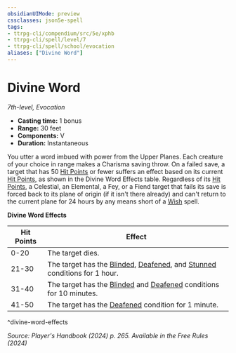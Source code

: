 ```yaml
---
obsidianUIMode: preview
cssclasses: json5e-spell
tags:
- ttrpg-cli/compendium/src/5e/xphb
- ttrpg-cli/spell/level/7
- ttrpg-cli/spell/school/evocation
aliases: ["Divine Word"]
---
```

# Divine Word
*7th-level, Evocation*  

- **Casting time:** 1 bonus
- **Range:** 30 feet
- **Components:** V
- **Duration:** Instantaneous

You utter a word imbued with power from the Upper Planes. Each creature of your choice in range makes a Charisma saving throw. On a failed save, a target that has 50 [Hit Points](hit-points-xphb.md) or fewer suffers an effect based on its current [Hit Points](hit-points-xphb.md), as shown in the Divine Word Effects table. Regardless of its [Hit Points](hit-points-xphb.md), a Celestial, an Elemental, a Fey, or a Fiend target that fails its save is forced back to its plane of origin (if it isn't there already) and can't return to the current plane for 24 hours by any means short of a [Wish](wish-xphb.md) spell.

**Divine Word Effects**

| Hit Points | Effect |
|------------|--------|
| 0-20 | The target dies. |
| 21-30 | The target has the [Blinded](conditions.md#Blinded), [Deafened](conditions.md#Deafened), and [Stunned](conditions.md#Stunned) conditions for 1 hour. |
| 31-40 | The target has the [Blinded](conditions.md#Blinded) and [Deafened](conditions.md#Deafened) conditions for 10 minutes. |
| 41-50 | The target has the [Deafened](conditions.md#Deafened) condition for 1 minute. |
^divine-word-effects

*Source: Player's Handbook (2024) p. 265. Available in the Free Rules (2024)*